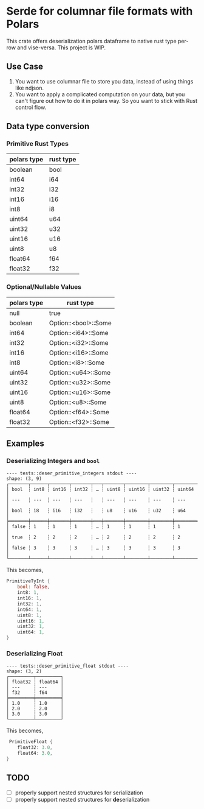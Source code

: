 # Serde for columnar file formats with Polars

This crate offers deserialization polars dataframe to native rust type per-row and vise-versa.
This project is WIP.

## Use Case

1. You want to use columnar file to store you data, instead of using things like ndjson.
2. You want to apply a complicated computation on your data, but you can't figure out how to do it in polars way. So you want to stick with Rust control flow.

## Data type conversion

### Primitive Rust Types

| polars type      | rust type             |
| ---------------- | --------------------- |
| boolean          | bool                  |
| int64            | i64                   |
| int32            | i32                   |
| int16            | i16                   |
| int8             | i8                    |
| uint64           | u64                   |
| uint32           | u32                   |
| uint16           | u16                   |
| uint8            | u8                    |
| float64          | f64                   |
| float32          | f32                   |

### Optional/Nullable Values

| polars type | rust type             |
| ----------- | --------------------- |
| null        | true                  |
| boolean     | Option::\<bool>::Some |
| int64       | Option::\<i64>::Some  |
| int32       | Option::\<i32>::Some  |
| int16       | Option::\<i16>::Some  |
| int8        | Option::\<i8>::Some   |
| uint64      | Option::\<u64>::Some  |
| uint32      | Option::\<u32>::Some  |
| uint16      | Option::\<u16>::Some  |
| uint8       | Option::\<u8>::Some   |
| float64     | Option::\<f64>::Some  |
| float32     | Option::\<f32>::Some  |

## Examples

### Deserializing Integers and `bool`

```text
---- tests::deser_primitive_integers stdout ----
shape: (3, 9)
┌───────┬──────┬───────┬───────┬───┬───────┬────────┬────────┬────────┐
│ bool  ┆ int8 ┆ int16 ┆ int32 ┆ … ┆ uint8 ┆ uint16 ┆ uint32 ┆ uint64 │
│ ---   ┆ ---  ┆ ---   ┆ ---   ┆   ┆ ---   ┆ ---    ┆ ---    ┆ ---    │
│ bool  ┆ i8   ┆ i16   ┆ i32   ┆   ┆ u8    ┆ u16    ┆ u32    ┆ u64    │
╞═══════╪══════╪═══════╪═══════╪═══╪═══════╪════════╪════════╪════════╡
│ false ┆ 1    ┆ 1     ┆ 1     ┆ … ┆ 1     ┆ 1      ┆ 1      ┆ 1      │
│ true  ┆ 2    ┆ 2     ┆ 2     ┆ … ┆ 2     ┆ 2      ┆ 2      ┆ 2      │
│ false ┆ 3    ┆ 3     ┆ 3     ┆ … ┆ 3     ┆ 3      ┆ 3      ┆ 3      │
└───────┴──────┴───────┴───────┴───┴───────┴────────┴────────┴────────┘
```

This becomes,

```rust
PrimitiveTyInt {
    bool: false,
    int8: 1,
    int16: 1,
    int32: 1,
    int64: 1,
    uint8: 1,
    uint16: 1,
    uint32: 1,
    uint64: 1,
}
```

### Deserializing Float

```text
---- tests::deser_primitive_float stdout ----
shape: (3, 2)
┌─────────┬─────────┐
│ float32 ┆ float64 │
│ ---     ┆ ---     │
│ f32     ┆ f64     │
╞═════════╪═════════╡
│ 1.0     ┆ 1.0     │
│ 2.0     ┆ 2.0     │
│ 3.0     ┆ 3.0     │
└─────────┴─────────┘
```

This becomes,

```rust
 PrimitiveFloat {
    float32: 3.0,
    float64: 3.0,
}
```

## TODO

- [ ] properly support nested structures for serialization
- [ ] properly support nested structures for **de**serialization
